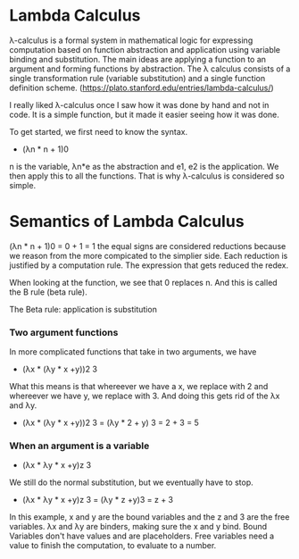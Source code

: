 # Lambda Calculus 

λ-calculus is a formal system in mathematical logic for expressing computation based on function abstraction and application using variable binding and substitution. The main ideas are applying a function to an argument and forming functions by abstraction. The λ calculus consists of a single transformation rule (variable substitution) and a single function definition scheme. (https://plato.stanford.edu/entries/lambda-calculus/)

I really liked λ-calculus once I saw how it was done by hand and not in code. It is a simple function, but it made it easier seeing how it was done. 

To get started, we first need to know the syntax. 
  * (λn * n + 1)0 
 
n is the variable, λn*e as the abstraction and e1, e2 is the application. 
We then apply this to all the functions. That is why λ-calculus is considered so simple. 

# Semantics of Lambda Calculus 

(λn * n + 1)0 = 0 + 1 = 1
the equal signs are considered reductions because we reason from the more compicated to the simplier side. 
Each reduction is justified by a computation rule. 
The expression that gets reduced the redex. 

When looking at the function, we see that 0 replaces n. And this is called the B rule (beta rule). 

The Beta rule: application is substitution 

### Two argument functions
In more complicated functions that take in two arguments, we have 
  * (λx * (λy * x +y))2 3
  
What this means is that whereever we have a x, we replace with 2 and whereever we have y, we replace with 3. And doing this gets rid of the λx and λy. 
  * (λx * (λy * x +y))2 3 = (λy * 2 + y) 3 = 2 + 3 = 5
  
### When an argument is a variable
  * (λx * λy * x +y)z 3
  
We still do the normal substitution, but we eventually have to stop. 
  * (λx * λy * x +y)z 3 = (λy * z +y)3 = z + 3
  
  In this example, x and y are the bound variables and the z and 3 are the free variables. λx and λy are binders, making sure the x and y bind. Bound Variables don't have values and are placeholders. Free variables need a value to finish the computation, to evaluate to a number. 




